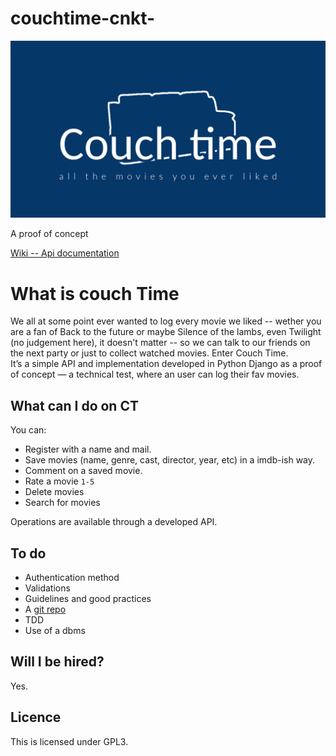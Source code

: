 # couchtime-cnkt-
![ct-logo](./assets/imgs/branding/ct-logo-banner.png)  


A proof of concept 

[Wiki -- Api documentation](https://github.com/xavrb/couchtime-cnkt/wiki)  


# What is couch Time 

We all at some point ever wanted to log every movie we liked -- wether you are a fan of Back to the future or maybe Silence of the lambs, even Twilight (no judgement here), it doesn't matter -- so we can talk to our friends on the next party or just to collect watched movies. Enter Couch Time.  
It’s a simple API and implementation developed in Python Django as a proof of concept  — a technical test, where an user can log their fav movies.  

## What can I do on CT

You can:  

* Register with a name and mail.  
* Save movies (name, genre, cast, director, year, etc) in a imdb-ish way.  
* Comment on a saved movie.  
* Rate a movie `1-5`  
* Delete movies  
* Search for movies  


Operations are available through a developed API.  



## To do  
* Authentication method  
* Validations  
* Guidelines and good practices 
* A [git repo](https://github.com/xavrb/couchtime-cnkt)  
* TDD  
* Use of a dbms 


## Will I be hired?
Yes.  



## Licence

This is licensed under GPL3.  
